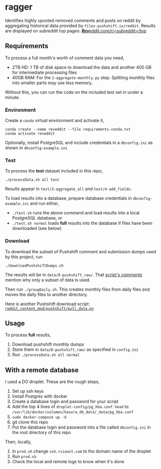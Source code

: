 # ragger
Identifies highly upvoted removed comments and posts on reddit by aggregating historical data provided by `files.pushshift.io/reddit`. Results are displayed on subreddit top pages: [***Rev***eddit.com/r/\<subreddit\>/top](https://www.reveddit.com/v/?contentType=top)

## Requirements

To process a full month's worth of comment data you need,

* 2TB HD: 1 TB of disk space to download the data and another 400 GB for intermediate processing files
* 40GB RAM: For the `2-aggregate-monthly.py` step. Splitting monthly files into smaller parts may use less memory.

Without this, you can run the code on the included test set in under a minute.

### Environment

Create a `conda` virtual environment and activate it,

```
conda create --name reveddit --file requirements-conda.txt
conda activate reveddit
```

Optionally, install PostgreSQL and include credentials in a `dbconfig.ini` as shown in `dbconfig-example.ini`

### Test

To process the **test** dataset included in this repo,

`./processData.sh all test`

Results appear in `test/3-aggregate_all` and `test/4-add_fields`.

To load results into a database, prepare database credentials in `dbconfig-example.ini` and run either,

* `./test.sh` runs the above command and load results into a local PostgreSQL database, or
* `./test.sh normal` loads **full** results into the database if files have been downloaded (see below)

### Download

To download the subset of Pushshift comment and submission dumps used by this project, run

```
./downloadPushshiftDumps.sh
```

The results will be in `data/0-pushshift_raw/`. That [script's comments](https://github.com/reveddit/ragger/blob/master/downloadPushshiftDumps.sh) mention why only a subset of data is used.

Then run `./groupDaily.sh`. This creates monthly files from daily files and moves the daily files to another directory.

Here is another Pushshift download script: [`reddit_content_mod/pushshift/pull_data.py`](https://github.com/guywuolletjr/reddit_content_mod/blob/master/pushshift/pull_data.py)

## Usage

To process **full** results,

1. Download pushshift monthly dumps
1. Store them in `data/0-pushshift_raw/` as specified in `config.ini`
1. Run `./processData.sh all normal`


## With a remote database

I used a DO droplet. These are the rough steps,

1. Set up ssh keys
1. Install Postgres with docker
1. Create a database login and password for your script
1. Add the top 4 lines of `droplet-config/pg_hba.conf.head` to `/var/lib/docker/volumes/hasura_db_data/_data/pg_hba.conf`
1. `sudo docker-compose up -d`
1. git clone this repo
1. Put the database login and password into a file called `dbconfig.ini` in the root directory of this repo

Then, locally,

1. In `prod.sh` change `ssh.rviewit.com` to the domain name of the droplet
1. Run `prod.sh`
1. Check the local and remote logs to know when it's done
